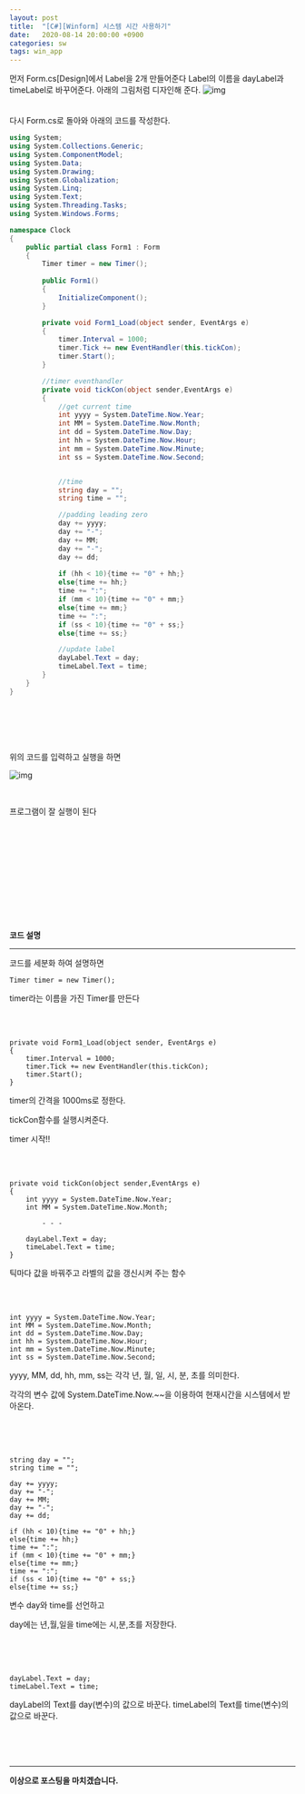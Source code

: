 ```yaml
---
layout: post
title:  "[C#][Winform] 시스템 시간 사용하기"
date:   2020-08-14 20:00:00 +0900
categories: sw
tags: win_app
---
```

먼저 Form.cs[Design]에서 Label을 2개 만들어준다
Label의 이름을 dayLabel과 timeLabel로 바꾸어준다.
아래의 그림처럼 디자인해 준다.
![img](https://KimJihun-1315.github.io/assets/img/posting/20200814_4th/img01.png)
<br/>
<br/>
<br/>
다시 Form.cs로 돌아와 아래의 코드를 작성한다.
```c#
using System;
using System.Collections.Generic;
using System.ComponentModel;
using System.Data;
using System.Drawing;
using System.Globalization;
using System.Linq;
using System.Text;
using System.Threading.Tasks;
using System.Windows.Forms;

namespace Clock
{
    public partial class Form1 : Form
    {
        Timer timer = new Timer();
        
        public Form1()
        {
            InitializeComponent();
        }

        private void Form1_Load(object sender, EventArgs e)
        {
            timer.Interval = 1000;
            timer.Tick += new EventHandler(this.tickCon);
            timer.Start();
        }

        //timer eventhandler
        private void tickCon(object sender,EventArgs e)
        {
            //get current time
            int yyyy = System.DateTime.Now.Year;
            int MM = System.DateTime.Now.Month;
            int dd = System.DateTime.Now.Day;
            int hh = System.DateTime.Now.Hour;
            int mm = System.DateTime.Now.Minute;
            int ss = System.DateTime.Now.Second;


            //time
            string day = "";
            string time = "";

            //padding leading zero
            day += yyyy;
            day += "-";
            day += MM;
            day += "-";
            day += dd;
            
            if (hh < 10){time += "0" + hh;}
            else{time += hh;}
            time += ":";
            if (mm < 10){time += "0" + mm;}
            else{time += mm;}
            time += ":";
            if (ss < 10){time += "0" + ss;}
            else{time += ss;}

            //update label
            dayLabel.Text = day;
            timeLabel.Text = time;
        }
    }
}
```
<br/>
<br/>
<br/>
<br/>

위의 코드를 입력하고 실행을 하면 

![img](https://KimJihun-1315.github.io/assets/img/posting/20200814_4th/img02.png)

<br/>

프로그램이 잘 실행이 된다

<br/><br/><br/><br/><br/><br/><br/><br/><br/><br/>
 

 
****코드 설명****

---

코드를 세분화 하여 설명하면 

```
Timer timer = new Timer();
```

timer라는 이름을 가진 Timer를 만든다

 <br/>
 <br/>

```
private void Form1_Load(object sender, EventArgs e)
{
	timer.Interval = 1000;
	timer.Tick += new EventHandler(this.tickCon);
	timer.Start();
}
```
timer의 간격을 1000ms로 정한다.

tickCon함수를 실행시켜준다.

timer 시작!!

 <br/>
 <br/>

```
private void tickCon(object sender,EventArgs e)
{
	int yyyy = System.DateTime.Now.Year;
	int MM = System.DateTime.Now.Month;
	
    	- - -
    
	dayLabel.Text = day;
	timeLabel.Text = time;
}
```

틱마다 값을 바꿔주고 라벨의 값을 갱신시켜 주는 함수

 <br/>
 <br/>

```
int yyyy = System.DateTime.Now.Year;
int MM = System.DateTime.Now.Month;
int dd = System.DateTime.Now.Day;
int hh = System.DateTime.Now.Hour;
int mm = System.DateTime.Now.Minute;
int ss = System.DateTime.Now.Second;
```

yyyy, MM, dd, hh, mm, ss는 각각 년, 월, 일, 시, 분, 초를 의미한다.

각각의 변수 값에 System.DateTime.Now.~~을 이용하여 현재시간을 시스템에서 받아온다.

 <br/>
 <br/>
 <br/>

```
string day = "";
string time = "";

day += yyyy;
day += "-";
day += MM;
day += "-";
day += dd;
            
if (hh < 10){time += "0" + hh;}
else{time += hh;}
time += ":";
if (mm < 10){time += "0" + mm;}
else{time += mm;}
time += ":";
if (ss < 10){time += "0" + ss;}
else{time += ss;}
```

변수 day와 time를 선언하고 

day에는 년,월,일을 time에는 시,분,초를 저장한다.

 <br/>
 <br/>
 <br/>

```
dayLabel.Text = day;
timeLabel.Text = time;
```

dayLabel의 Text를 day(변수)의 값으로 바꾼다. 
timeLabel의 Text를 time(변수)의 값으로 바꾼다.

<br/><br/><br/>

---

**이상으로 포스팅을 마치겠습니다.**